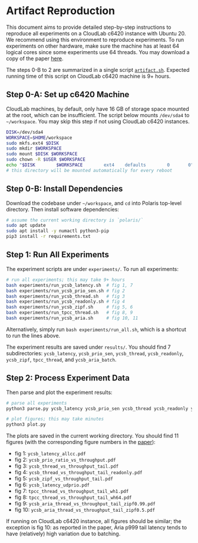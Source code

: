 
# Artifact Reproduction

This document aims to provide detailed step-by-step instructions to reproduce all experiments on a CloudLab c6420 instance with Ubuntu 20. We recommend using this environment to reproduce experiments. To run experiments on other hardware, make sure the machine has at least 64 logical cores since some experiments use 64 threads. You may download a copy of the paper [here](https://dl.acm.org/doi/10.1145/3588724?cid=99660889005).

The steps 0-B to 2 are summarized in a single script [`artifact.sh`](artifact.sh). Expected running time of this script on CloudLab c6420 machine is 9+ hours.

## Step 0-A: Set up c6420 Machine

CloudLab machines, by default, only have 16 GB of storage space mounted at the root, which can be insufficient. The script below mounts `/dev/sda4` to `~/workspace`. You may skip this step if not using CloudLab c6420 instances.

```bash
DISK=/dev/sda4
WORKSPACE=$HOME/workspace
sudo mkfs.ext4 $DISK
sudo mkdir $WORKSPACE
sudo mount $DISK $WORKSPACE
sudo chown -R $USER $WORKSPACE
echo "$DISK        $WORKSPACE        ext4    defaults        0       0" | sudo tee -a /etc/fstab
# this directory will be mounted automatically for every reboot
```

## Step 0-B: Install Dependencies

Download the codebase under `~/workspace`, and `cd` into Polaris top-level directory. Then install software dependencies:

```bash
# assume the current working directory is `polaris/`
sudo apt update
sudo apt install -y numactl python3-pip
pip3 install -r requirements.txt
```

## Step 1: Run All Experiments

The experiment scripts are under `experiments/`. To run all experiments:

```bash
# run all experiments; this may take 9+ hours
bash experiments/run_ycsb_latency.sh  # fig 1, 7
bash experiments/run_ycsb_prio_sen.sh # fig 2
bash experiments/run_ycsb_thread.sh   # fig 3
bash experiments/run_ycsb_readonly.sh # fig 4
bash experiments/run_ycsb_zipf.sh     # fig 5, 6
bash experiments/run_tpcc_thread.sh   # fig 8, 9
bash experiments/run_ycsb_aria.sh     # fig 10, 11
```

Alternatively, simply run `bash experiments/run_all.sh`, which is a shortcut to run the lines above.

The experiment results are saved under `results/`. You should find 7 subdirectories: `ycsb_latency`, `ycsb_prio_sen`, `ycsb_thread`, `ycsb_readonly`, `ycsb_zipf`, `tpcc_thread`, and `ycsb_aria_batch`.

## Step 2: Process Experiment Data

Then parse and plot the experiment results:

```bash
# parse all experiments
python3 parse.py ycsb_latency ycsb_prio_sen ycsb_thread ycsb_readonly ycsb_zipf tpcc_thread ycsb_aria_batch

# plot figures; this may take minutes
python3 plot.py
```

The plots are saved in the current working directory. You should find 11 figures (with the corresponding figure numbers in the [paper](https://doi.org/10.1145/3588724)):

- fig 1: `ycsb_latency_allcc.pdf`
- fig 2: `ycsb_prio_ratio_vs_throughput.pdf`
- fig 3: `ycsb_thread_vs_throughput_tail.pdf`
- fig 4: `ycsb_thread_vs_throughput_tail_readonly.pdf`
- fig 5: `ycsb_zipf_vs_throughput_tail.pdf`
- fig 6: `ycsb_latency_udprio.pdf`
- fig 7: `tpcc_thread_vs_throughput_tail_wh1.pdf`
- fig 8: `tpcc_thread_vs_throughput_tail_wh64.pdf`
- fig 9: `ycsb_aria_thread_vs_throughput_tail_zipf0.99.pdf`
- fig 10: `ycsb_aria_thread_vs_throughput_tail_zipf0.5.pdf`

If running on CloudLab c6420 instance, all figures should be similar; the exception is fig 10: as reported in the paper, Aria p999 tail latency tends to have (relatively) high variation due to batching.

